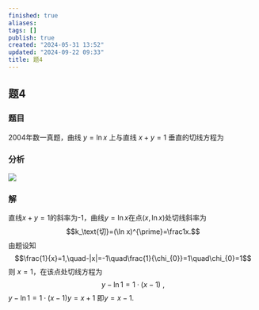 ```yaml
---
finished: true
aliases: 
tags: []
publish: true
created: "2024-05-31 13:52"
updated: "2024-09-22 09:33"
title: 题4
---
```

## 题4
### 题目
2004年数一真题，曲线 $y=\ln x$ 上与直线 $x+y=1$ 垂直的切线方程为
### 分析
![](https://img.hwenyi.tech/202401312329394.webp)
### 解
直线$x+y=1$的斜率为-1，曲线$y=\ln x$在点($x,\ln x)$处切线斜率为
$$k_\text{切}=(\ln x)^{\prime}=\frac1x.$$
由题设知
$$\frac{1}{x}=1,\quad-|x|=-1\quad\frac{1}{\chi_{0}}=1\quad\chi_{0}=1$$
则 $x=1$，在该点处切线方程为
$$y-\ln1=1\cdot(x-1)\:,$$
$y-\ln1=1\cdot(x-1)y=x+1$
即$y=x-1.$
